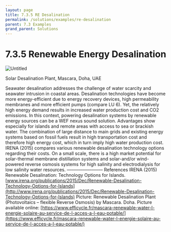 ```yaml
---
layout: page
title: 7.3.5 RE Desalination
permalink: /solutions/examples/re-desalination
parent: 7.3 Examples
grand_parent: Solutions
---
```

# 7.3.5 Renewable Energy Desalination

![Untitled](7%203%205%20Rene%209f61b/Untitled.png)

Solar Desalination Plant, Mascara, Doha, UAE

Seawater desalination addresses the challenge of water scarcity and seawater intrusion in coastal areas. Desalination technologies have become more energy-efficient due to energy recovery devices, high permeability membranes and more efficient pumps (compare LU 6). Yet, the relatively high energy demand results in increased water production cost and CO2 emissions.
In this context, powering desalination systems by renewable energy sources can be a WEF nexus sound solution. Advantages show especially for islands and remote areas with access to sea or brackish water. The combination of large distance to main grids and existing energy systems based on fossil fuels result in high transportation cost and therefore high energy cost, which in turn imply high water production cost. IRENA (2015) compares various renewable desalination technology options regarding their costs. On a small scale, there is a high market potential for solar-thermal membrane distillation systems and solar-and/or wind-powered reverse osmosis systems for high salinity and electrodialysis for low salinity water resources.
––––––––––––––––
References
IRENA (2015) Renewable Desalination: Technology Options for Islands. [www.irena.org/publications/2015/Dec/Renewable-Desalination-Technology-Options-for-Islands](http://www.irena.org/publications/2015/Dec/Renewable-Desalination-Technology-Options-for-Islands)
Picture: Renewable Desalination Plant (Photovoltaics – flexible Reverse Osmosis)  by Mascara. Doha. Picture available online: [https://www.efficycle.fr/mascara-renewable-water-l-energie-solaire-au-service-de-l-acces-a-l-eau-potable/](https://www.efficycle.fr/mascara-renewable-water-l-energie-solaire-au-service-de-l-acces-a-l-eau-potable/)